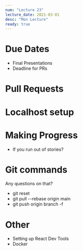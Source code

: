 ```yaml
---
num: "Lecture 23"
lecture_date: 2021-03-01
desc: "Mon Lecture"
ready: true
---
```


# Due Dates

* Final Presentations
* Deadline for PRs

# Pull Requests

# Localhost setup

# Making Progress

* If you run out of stories?

# Git commands

Any questions on that?

* git reset
* git pull --rebase origin main
* git push origin branch -f 

# Other

* Setting up React Dev Tools
* Docker
